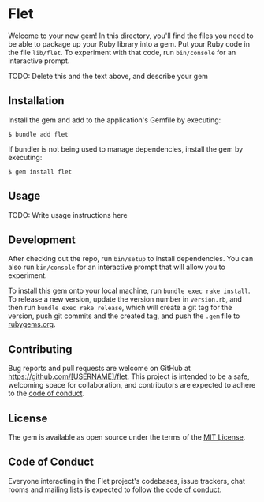 # Flet

Welcome to your new gem! In this directory, you'll find the files you need to be able to package up your Ruby library into a gem. Put your Ruby code in the file `lib/flet`. To experiment with that code, run `bin/console` for an interactive prompt.

TODO: Delete this and the text above, and describe your gem

## Installation

Install the gem and add to the application's Gemfile by executing:

    $ bundle add flet

If bundler is not being used to manage dependencies, install the gem by executing:

    $ gem install flet

## Usage

TODO: Write usage instructions here

## Development

After checking out the repo, run `bin/setup` to install dependencies. You can also run `bin/console` for an interactive prompt that will allow you to experiment.

To install this gem onto your local machine, run `bundle exec rake install`. To release a new version, update the version number in `version.rb`, and then run `bundle exec rake release`, which will create a git tag for the version, push git commits and the created tag, and push the `.gem` file to [rubygems.org](https://rubygems.org).

## Contributing

Bug reports and pull requests are welcome on GitHub at https://github.com/[USERNAME]/flet. This project is intended to be a safe, welcoming space for collaboration, and contributors are expected to adhere to the [code of conduct](https://github.com/[USERNAME]/flet/blob/master/CODE_OF_CONDUCT.md).

## License

The gem is available as open source under the terms of the [MIT License](https://opensource.org/licenses/MIT).

## Code of Conduct

Everyone interacting in the Flet project's codebases, issue trackers, chat rooms and mailing lists is expected to follow the [code of conduct](https://github.com/[USERNAME]/flet/blob/master/CODE_OF_CONDUCT.md).
